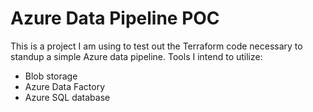 # Azure Data Pipeline POC
This is a project I am using to test out the Terraform code necessary to standup a simple Azure data pipeline. Tools I intend to utilize:
* Blob storage
* Azure Data Factory
* Azure SQL database
